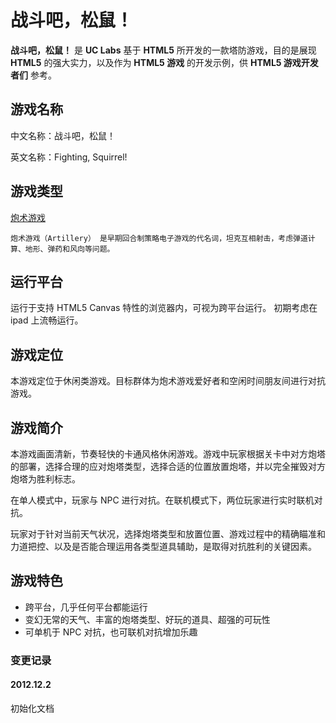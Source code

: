 战斗吧，松鼠！
==========

__战斗吧，松鼠！__ 是 __UC Labs__ 基于 __HTML5__ 所开发的一款塔防游戏，目的是展现 __HTML5__ 的强大实力，以及作为 __HTML5 游戏__ 的开发示例，供 __HTML5 游戏开发者们__ 参考。

## 游戏名称

中文名称：战斗吧，松鼠！

英文名称：Fighting, Squirrel!

## 游戏类型

[炮术游戏](http://zh.wikipedia.org/wiki/%E7%82%AE%E6%9C%AF%E6%B8%B8%E6%88%8F)

```
炮术游戏（Artillery） 是早期回合制策略电子游戏的代名词，坦克互相射击，考虑弹道计算、地形、弹药和风向等问题。
```

## 运行平台

运行于支持 HTML5 Canvas 特性的浏览器内，可视为跨平台运行。
初期考虑在 ipad 上流畅运行。

## 游戏定位

本游戏定位于休闲类游戏。目标群体为炮术游戏爱好者和空闲时间朋友间进行对抗游戏。

## 游戏简介

本游戏画面清新，节奏轻快的卡通风格休闲游戏。游戏中玩家根据关卡中对方炮塔的部署，选择合理的应对炮塔类型，选择合适的位置放置炮塔，并以完全摧毁对方炮塔为胜利标志。

在单人模式中，玩家与 NPC 进行对抗。在联机模式下，两位玩家进行实时联机对抗。

玩家对于针对当前天气状况，选择炮塔类型和放置位置、游戏过程中的精确瞄准和力道把控、以及是否能合理运用各类型道具辅助，是取得对抗胜利的关键因素。

## 游戏特色

* 跨平台，几乎任何平台都能运行
* 变幻无常的天气、丰富的炮塔类型、好玩的道具、超强的可玩性
* 可单机于 NPC 对抗，也可联机对抗增加乐趣




### 变更记录

#### 2012.12.2
初始化文档